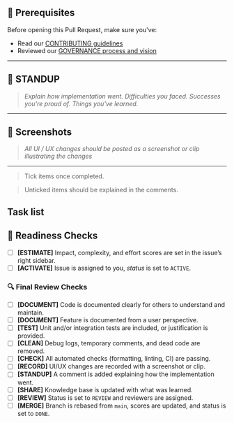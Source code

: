 ## 👀 Prerequisites

Before opening this Pull Request, make sure you've:

- Read our [CONTRIBUTING guidelines](https://github.com/ryse-rs/.github/blob/main/CONTRIBUTING.md)
- Reviewed our [GOVERNANCE process and vision](https://github.com/ryse-rs/.github/blob/main/GOVERNANCE.md)

---

## 🧪 STANDUP

> _Explain how implementation went. Difficulties you faced. Successes you're proud of. Things you've learned._

---

## 📸 Screenshots

> _All UI / UX changes should be posted as a screenshot or clip illustrating the changes_

---

> Tick items once completed.

> Unticked items should be explained in the comments.


## Task list

## 🚀 Readiness Checks

- [ ] **[ESTIMATE]** Impact, complexity, and effort scores are set in the issue’s right sidebar.
- [ ] **[ACTIVATE]** Issue is assigned to you, _status_ is set to `ACTIVE`.

### 🔍 Final Review Checks

- [ ] **[DOCUMENT]** Code is documented clearly for others to understand and maintain.
- [ ] **[DOCUMENT]** Feature is documented from a user perspective.
- [ ] **[TEST]** Unit and/or integration tests are included, or justification is provided.
- [ ] **[CLEAN]** Debug logs, temporary comments, and dead code are removed.
- [ ] **[CHECK]** All automated checks (formatting, linting, CI) are passing.
- [ ] **[RECORD]** UI/UX changes are recorded with a screenshot or clip.
- [ ] **[STANDUP]** A comment is added explaining how the implementation went.
- [ ] **[SHARE]** Knowledge base is updated with what was learned.
- [ ] **[REVIEW]** Status is set to `REVIEW` and reviewers are assigned.
- [ ] **[MERGE]** Branch is rebased from `main`, scores are updated, and status is set to `DONE`.

